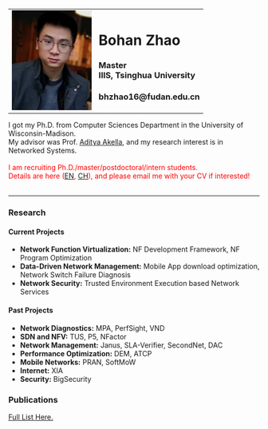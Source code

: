 
<!-------------------------------------------------------------------------------------------->

<table cellpadding="20em">
<tr>
<td><img src="Bohan_Zhao.jpg" height=200em></td>
<td align="top">
<h1>Bohan Zhao</h1>
<h3>Master<br> 
IIIS, Tsinghua University</h3> 
<h3>bhzhao16@fudan.edu.cn</h3> 
</td>
</tr>
</table>
I got my Ph.D. from Computer Sciences Department in the University of Wisconsin-Madison. <br>
My advisor was Prof. <a href="http://cs.wisc.edu/~akella" target="_blank">Aditya Akella</a>, and my research interest is in Networked Systems.
<br><br>
<font color="red">I am recruiting Ph.D./master/postdoctoral/intern students. 
<br>
Details are here (<a href="recruiting_en.html" target="_blank">EN</a>, <a href="recruiting.html" target="_blank">CH</a>), and please email me with your CV if interested! 
</font> 
<br><br>
<hr>


<!-------------------------------------------------------------------------------------------->
<h3>Research</h3>
<h4>Current Projects</h4>
<ul>
<li><b>Network Function Virtualization:</b>    NF Development Framework, NF Program Optimization </li>
<li><b>Data-Driven Network Management:</b>     Mobile App download optimization, Network Switch Failure Diagnosis</li>
<li><b>Network Security:</b>                   Trusted Environment Execution based Network Services</li>
</ul>

<h4>Past Projects</h4>
<ul>
<li><b>Network Diagnostics:</b>             MPA, PerfSight, VND </li>
<li><b>SDN and NFV:</b>                     TUS, P5, NFactor </li>
<li><b>Network Management:</b>              Janus, SLA-Verifier, SecondNet, DAC </li>
<li><b>Performance Optimization:</b>        DEM, ATCP </li>
<li><b>Mobile Networks:</b>                 PRAN, SoftMoW </li>
<li><b>Internet:</b>                        XIA </li>
<li><b>Security:</b>                        BigSecurity </li>
</ul>
<!--------<a href="research.pdf" target="_blank">Research Statement</a>------->

<!-------------------------------------------------------------------------------------------->
<h3>Publications</h3>
<a href="publications.pdf" target="_blank">Full List Here.</a>

<!-------------------------------------------------------------------------------------------->

